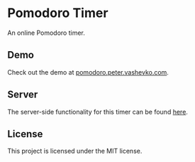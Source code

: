 # Pomodoro Timer
An online Pomodoro timer.
## Demo
Check out the demo at [pomodoro.peter.vashevko.com](https://pomodoro.peter.vashevko.com).
## Server
The server-side functionality for this timer can be found [here](https://github.com/theaquarium/pomodoro-server).
## License
This project is licensed under the MIT license.
